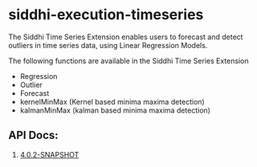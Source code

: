 # siddhi-execution-timeseries

The Siddhi Time Series Extension enables users to forecast and detect outliers in time series data, using Linear Regression Models. 

The following functions are available in the Siddhi Time Series Extension

* Regression
* Outlier
* Forecast
* kernelMinMax (Kernel based minima maxima detection)
* kalmanMinMax (kalman based minima maxima detection)

## API Docs:

1. <a href="./api/4.0.2-SNAPSHOT.md">4.0.2-SNAPSHOT</a>
